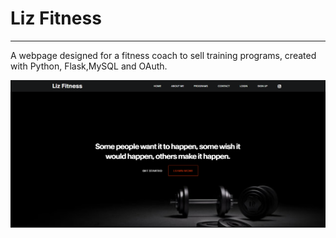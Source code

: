 # Liz Fitness
___________________________________________________________________________________________________

A webpage designed for a fitness coach to sell training programs, created with Python, Flask,MySQL and OAuth.

![](video%20clips/Screenshot%202022-11-26%20212803.png)
